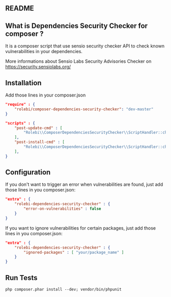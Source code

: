 README
------

What is Dependencies Security Checker for composer ?
---------------------------------------

It is a composer script that use sensio security checker API to check known vulnerabilities in your dependencies.

More informations about Sensio Labs Security Advisories Checker on https://security.sensiolabs.org/


Installation
------------

Add those lines in your composer.json

```json
"require" : {
    "rolebi/composer-dependencies-security-checker": "dev-master"
}
```


```json
"scripts" : {
    "post-update-cmd" : [
        "Rolebi\\ComposerDependenciesSecurityChecker\\ScriptHandler::checkForSecurityIssues"
    ],
    "post-install-cmd" : [
        "Rolebi\\ComposerDependenciesSecurityChecker\\ScriptHandler::checkForSecurityIssues"
    ],
}
```
        
Configuration
-------------

If you don't want to trigger an error when vulnerabilities are found, just add those lines in you composer.json:

```json
"extra" : {
    "rolebi-dependencies-security-checker" : {
        "error-on-vulnerabilities" : false
    }
}
```

If you want to ignore vulnerabilities for certain packages,  just add those lines in you composer.json:

```json
"extra" : {
    "rolebi-dependencies-security-checker" : {
        "ignored-packages" : [ "your/package_name" ]
    }
}
```

Run Tests
---------

`php composer.phar install --dev; vendor/bin/phpunit`
